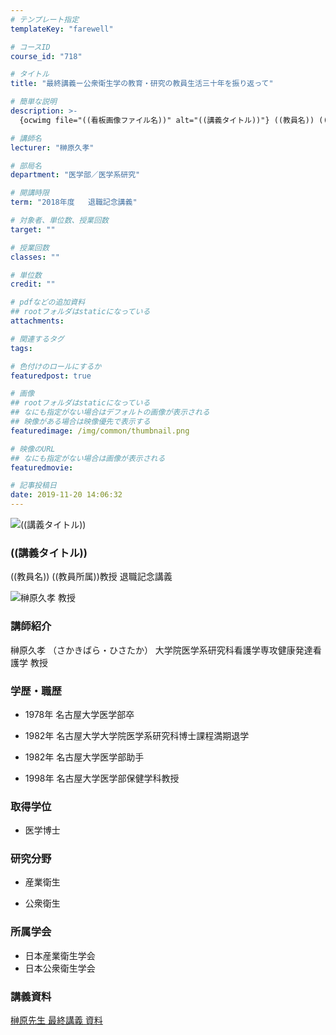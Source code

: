 ```yaml
---
# テンプレート指定
templateKey: "farewell"

# コースID
course_id: "718"

# タイトル
title: "最終講義ー公衆衛生学の教育・研究の教員生活三十年を振り返って"

# 簡単な説明
description: >-
  {ocwimg file="((看板画像ファイル名))" alt="((講義タイトル))"} ((教員名)) ((教員所属))教授 退職記念講義...

# 講師名
lecturer: "榊原久孝"

# 部局名
department: "医学部／医学系研究"

# 開講時限
term: "2018年度	退職記念講義"

# 対象者、単位数、授業回数
target: ""

# 授業回数
classes: ""

# 単位数
credit: ""

# pdfなどの追加資料
## rootフォルダはstaticになっている
attachments: 

# 関連するタグ
tags:

# 色付けのロールにするか
featuredpost: true

# 画像
## rootフォルダはstaticになっている
## なにも指定がない場合はデフォルトの画像が表示される
## 映像がある場合は映像優先で表示する
featuredimage: /img/common/thumbnail.png

# 映像のURL
## なにも指定がない場合は画像が表示される
featuredmovie: 

# 記事投稿日
date: 2019-11-20 14:06:32
---
```


![((講義タイトル))](/files/718/((看板画像ファイル名))) 

### ((講義タイトル))


((教員名)) ((教員所属))教授 退職記念講義



![榊原久孝 教授](/files/718/sakakibara.jpg) 


### 講師紹介

榊原久孝 （さかきばら・ひさたか） 大学院医学系研究科看護学専攻健康発達看護学 教授



### 学歴・職歴



* 1978年 名古屋大学医学部卒

* 1982年 名古屋大学大学院医学系研究科博士課程満期退学

* 1982年 名古屋大学医学部助手

* 1998年 名古屋大学医学部保健学科教授


### 取得学位


* 医学博士


### 研究分野


* 産業衛生

* 公衆衛生


### 所属学会


* 日本産業衛生学会
* 日本公衆衛生学会


### 講義資料


[榊原先生 最終講義 資料](/files/718/sakakibara_siryou.pdf) 
